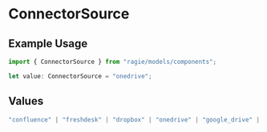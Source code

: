 # ConnectorSource

## Example Usage

```typescript
import { ConnectorSource } from "ragie/models/components";

let value: ConnectorSource = "onedrive";
```

## Values

```typescript
"confluence" | "freshdesk" | "dropbox" | "onedrive" | "google_drive" | "gmail" | "notion" | "salesforce" | "jira" | "slack" | "s3" | "gcs" | "hubspot"
```